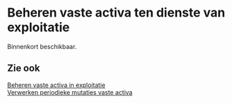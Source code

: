 # Beheren vaste activa ten dienste van exploitatie

Binnenkort beschikbaar.

## Zie ook

[Beheren vaste activa in exploitatie](../beheren-vaste-activa-in-exploitatie/)  
[Verwerken periodieke mutaties vaste activa](../verwerken-periodieke-mutaties-vaste-activa/)
